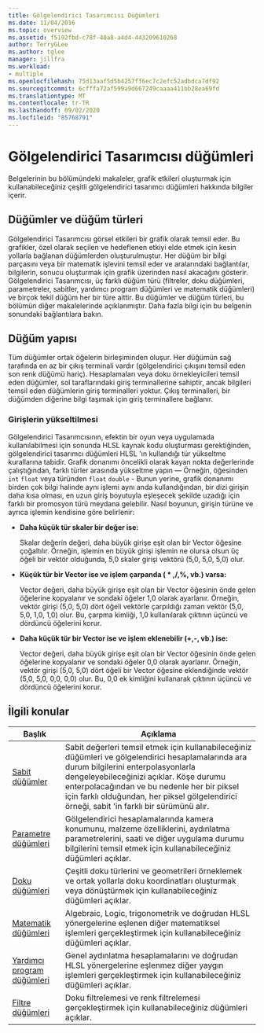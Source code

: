 ```yaml
---
title: Gölgelendirici Tasarımcısı Düğümleri
ms.date: 11/04/2016
ms.topic: overview
ms.assetid: f5192fbd-c78f-40a8-a4d4-443209610268
author: TerryGLee
ms.author: tglee
manager: jillfra
ms.workload:
- multiple
ms.openlocfilehash: 75d13aaf5d5b4257ff6ec7c2efc52adbdca7df92
ms.sourcegitcommit: 6cfffa72af599a9d667249caaaa411bb28ea69fd
ms.translationtype: MT
ms.contentlocale: tr-TR
ms.lasthandoff: 09/02/2020
ms.locfileid: "85768791"
---
```

# <a name="shader-designer-nodes"></a>Gölgelendirici Tasarımcısı düğümleri
Belgelerinin bu bölümündeki makaleler, grafik etkileri oluşturmak için kullanabileceğiniz çeşitli gölgelendirici tasarımcı düğümleri hakkında bilgiler içerir.

## <a name="nodes-and-node-types"></a>Düğümler ve düğüm türleri
Gölgelendirici Tasarımcısı görsel etkileri bir grafik olarak temsil eder. Bu grafikler, özel olarak seçilen ve hedeflenen etkiyi elde etmek için kesin yollarla bağlanan düğümlerden oluşturulmuştur. Her düğüm bir bilgi parçasını veya bir matematik işlevini temsil eder ve aralarındaki bağlantılar, bilgilerin, sonucu oluşturmak için grafik üzerinden nasıl akacağını gösterir. Gölgelendirici Tasarımcısı, üç farklı düğüm türü (filtreler, doku düğümleri, parametreler, sabitler, yardımcı program düğümleri ve matematik düğümleri) ve birçok tekil düğüm her bir türe aittir. Bu düğümler ve düğüm türleri, bu bölümün diğer makalelerinde açıklanmıştır. Daha fazla bilgi için bu belgenin sonundaki bağlantılara bakın.

## <a name="node-structure"></a>Düğüm yapısı
Tüm düğümler ortak öğelerin birleşiminden oluşur. Her düğümün sağ tarafında en az bir çıkış terminali vardır (gölgelendirici çıkışını temsil eden son renk düğümü hariç). Hesaplamaları veya doku örnekleyicileri temsil eden düğümler, sol taraflarındaki giriş terminallerine sahiptir, ancak bilgileri temsil eden düğümlerin giriş terminalleri yoktur. Çıkış terminalleri, bir düğümden diğerine bilgi taşımak için giriş terminallere bağlanır.

### <a name="promotion-of-inputs"></a>Girişlerin yükseltilmesi
Gölgelendirici Tasarımcısının, efektin bir oyun veya uygulamada kullanılabilmesi için sonunda HLSL kaynak kodu oluşturması gerektiğinden, gölgelendirici tasarımcı düğümleri HLSL 'ın kullandığı tür yükseltme kurallarına tabidir. Grafik donanımı öncelikli olarak kayan nokta değerlerinde çalıştığından, farklı türler arasında yükseltme yapın — Örneğin, öğesinden `int` `float` veya türünden `float` `double` - Bunun yerine, grafik donanımı birden çok bilgi halinde aynı işlemi aynı anda kullandığından, bir dizi girişin daha kısa olması, en uzun giriş boyutuyla eşleşecek şekilde uzadığı için farklı bir promosyon türü meydana gelebilir. Nasıl boyunun, girişin türüne ve ayrıca işlemin kendisine göre belirlenir:

- **Daha küçük tür skaler bir değer ise:**

     Skalar değerin değeri, daha büyük girişe eşit olan bir Vector öğesine çoğaltılır. Örneğin, işlemin en büyük girişi işlemin ne olursa olsun üç öğeli bir vektör olduğunda, 5,0 skaler girişi vektörü (5,0, 5,0, 5,0) olur.

- **Küçük tür bir Vector ise ve işlem çarpanda ( \* ,/,%, vb.) varsa:**

     Vector değeri, daha büyük girişe eşit olan bir Vector öğesinin önde gelen öğelerine kopyalanır ve sondaki öğeler 1,0 olarak ayarlanır. Örneğin, vektör girişi (5,0, 5,0) dört öğeli vektörle çarpıldığı zaman vektör (5,0, 5,0, 1,0, 1,0) olur. Bu, çarpma kimliği, 1,0 kullanılarak çıktının üçüncü ve dördüncü öğelerini korur.

- **Daha küçük tür bir Vector ise ve işlem eklenebilir (+,-, vb.) ise:**

     Vector değeri, daha büyük girişe eşit olan bir Vector öğesinin önde gelen öğelerine kopyalanır ve sondaki öğeler 0,0 olarak ayarlanır. Örneğin, vektör girişi (5,0, 5,0) dört öğeli bir Vector öğesine eklendiğinde vektör (5,0, 5,0, 0,0, 0,0) olur. Bu, 0,0 ek kimliğini kullanarak çıktının üçüncü ve dördüncü öğelerini korur.

## <a name="related-topics"></a>İlgili konular

|Başlık|Açıklama|
|-----------|-----------------|
|[Sabit düğümler](../designers/constant-nodes.md)|Sabit değerleri temsil etmek için kullanabileceğiniz düğümleri ve gölgelendirici hesaplamalarında ara durum bilgilerini enterpolasyonlarla dengeleyebileceğinizi açıklar. Köşe durumu enterpolacağından ve bu nedenle her bir piksel için farklı olduğundan, her piksel gölgelendirici örneği, sabit 'in farklı bir sürümünü alır.|
|[Parametre düğümleri](../designers/parameter-nodes.md)|Gölgelendirici hesaplamalarında kamera konumunu, malzeme özelliklerini, aydınlatma parametrelerini, saati ve diğer uygulama durumu bilgilerini temsil etmek için kullanabileceğiniz düğümleri açıklar.|
|[Doku düğümleri](../designers/texture-nodes.md)|Çeşitli doku türlerini ve geometrileri örneklemek ve ortak yollarla doku koordinatları oluşturmak veya dönüştürmek için kullanabileceğiniz düğümleri açıklar.|
|[Matematik düğümleri](../designers/math-nodes.md)|Algebraic, Logic, trigonometrik ve doğrudan HLSL yönergelerine eşlenen diğer matematiksel işlemleri gerçekleştirmek için kullanabileceğiniz düğümleri açıklar.|
|[Yardımcı program düğümleri](../designers/utility-nodes.md)|Genel aydınlatma hesaplamalarını ve doğrudan HLSL yönergelerine eşlenmez diğer yaygın işlemleri gerçekleştirmek için kullanabileceğiniz düğümleri açıklar.|
|[Filtre düğümleri](../designers/filter-nodes.md)|Doku filtrelemesi ve renk filtrelemesi gerçekleştirmek için kullanabileceğiniz düğümleri açıklar.|
